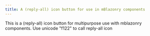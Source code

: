 ```yaml
---
title: A (reply-all) icon button for use in mBlazonry components
---
```


This is a (reply-all) icon button for multipurpose use with mblazonry components. Use unicode "f122" to call reply-all icon